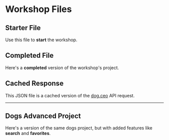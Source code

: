 # Workshop Files

## Starter File

Use this file to **start** the workshop.

<Download
	title="Start.framerx"
	url="https://www.dropbox.com/s/lvayk1c04k4sz36/Start.framerx?dl=0"
/>

## Completed File

Here's a **completed** version of the workshop's project.

<Download
	title="Complete.framerx"
	url="https://www.dropbox.com/s/abitesnz9tde8oy/Complete.framerx?dl=0"
/>

## Cached Response

This JSON file is a cached version of the [dog.ceo](https://dog.ceo/dog-api/)
API request.

<Download
	title="response.json"
	url="https://www.dropbox.com/s/dxd8u1n5on0lq7o/response.json?dl=0"
/>

---

## Dogs Advanced Project

Here's a version of the same dogs project, but with added features like
**search** and **favorites**.

<Download
	title="Dogs.framerx"
	url="https://www.dropbox.com/s/6r1zfwx1k8da68c/Dogs.framerx?dl=0"
/>
